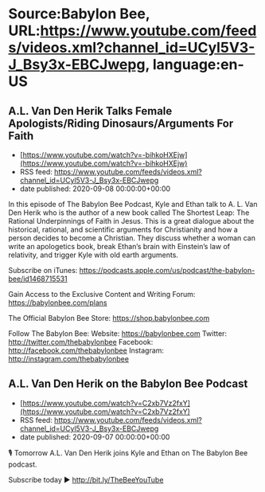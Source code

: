 # Source:Babylon Bee, URL:https://www.youtube.com/feeds/videos.xml?channel_id=UCyl5V3-J_Bsy3x-EBCJwepg, language:en-US

## A.L. Van Den Herik Talks Female Apologists/Riding Dinosaurs/Arguments For Faith
 - [https://www.youtube.com/watch?v=-bihkoHXEjw](https://www.youtube.com/watch?v=-bihkoHXEjw)
 - RSS feed: https://www.youtube.com/feeds/videos.xml?channel_id=UCyl5V3-J_Bsy3x-EBCJwepg
 - date published: 2020-09-08 00:00:00+00:00

In this episode of The Babylon Bee Podcast, Kyle and Ethan talk to A. L. Van Den Herik who is the author of a new book called The Shortest Leap: The Rational Underpinnings of Faith in Jesus. This is a great dialogue about the historical, rational, and scientific arguments for Christianity and how a person decides to become a Christian. They discuss whether a woman can write an apologetics book, break Ethan’s brain with Einstein’s law of relativity, and trigger Kyle with old earth arguments. 

Subscribe on iTunes: https://podcasts.apple.com/us/podcast/the-babylon-bee/id1468715531

Gain Access to the Exclusive Content and Writing Forum: https://babylonbee.com/plans

The Official Babylon Bee Store: https://shop.babylonbee.com

Follow The Babylon Bee:
Website: https://babylonbee.com
Twitter: http://twitter.com/thebabylonbee
Facebook: http://facebook.com/thebabylonbee
Instagram: http://instagram.com/thebabylonbee

## A.L. Van Den Herik on the Babylon Bee Podcast
 - [https://www.youtube.com/watch?v=C2xb7Vz2fxY](https://www.youtube.com/watch?v=C2xb7Vz2fxY)
 - RSS feed: https://www.youtube.com/feeds/videos.xml?channel_id=UCyl5V3-J_Bsy3x-EBCJwepg
 - date published: 2020-09-07 00:00:00+00:00

🎙 Tomorrow A.L. Van Den Herik joins Kyle and Ethan on The Babylon Bee podcast. 

Subscribe today ▶️ http://bit.ly/TheBeeYouTube

